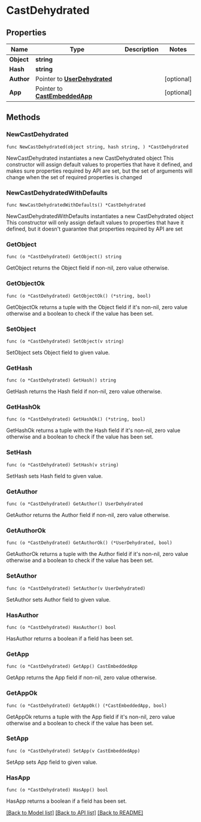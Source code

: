 # CastDehydrated

## Properties

Name | Type | Description | Notes
------------ | ------------- | ------------- | -------------
**Object** | **string** |  | 
**Hash** | **string** |  | 
**Author** | Pointer to [**UserDehydrated**](UserDehydrated.md) |  | [optional] 
**App** | Pointer to [**CastEmbeddedApp**](CastEmbeddedApp.md) |  | [optional] 

## Methods

### NewCastDehydrated

`func NewCastDehydrated(object string, hash string, ) *CastDehydrated`

NewCastDehydrated instantiates a new CastDehydrated object
This constructor will assign default values to properties that have it defined,
and makes sure properties required by API are set, but the set of arguments
will change when the set of required properties is changed

### NewCastDehydratedWithDefaults

`func NewCastDehydratedWithDefaults() *CastDehydrated`

NewCastDehydratedWithDefaults instantiates a new CastDehydrated object
This constructor will only assign default values to properties that have it defined,
but it doesn't guarantee that properties required by API are set

### GetObject

`func (o *CastDehydrated) GetObject() string`

GetObject returns the Object field if non-nil, zero value otherwise.

### GetObjectOk

`func (o *CastDehydrated) GetObjectOk() (*string, bool)`

GetObjectOk returns a tuple with the Object field if it's non-nil, zero value otherwise
and a boolean to check if the value has been set.

### SetObject

`func (o *CastDehydrated) SetObject(v string)`

SetObject sets Object field to given value.


### GetHash

`func (o *CastDehydrated) GetHash() string`

GetHash returns the Hash field if non-nil, zero value otherwise.

### GetHashOk

`func (o *CastDehydrated) GetHashOk() (*string, bool)`

GetHashOk returns a tuple with the Hash field if it's non-nil, zero value otherwise
and a boolean to check if the value has been set.

### SetHash

`func (o *CastDehydrated) SetHash(v string)`

SetHash sets Hash field to given value.


### GetAuthor

`func (o *CastDehydrated) GetAuthor() UserDehydrated`

GetAuthor returns the Author field if non-nil, zero value otherwise.

### GetAuthorOk

`func (o *CastDehydrated) GetAuthorOk() (*UserDehydrated, bool)`

GetAuthorOk returns a tuple with the Author field if it's non-nil, zero value otherwise
and a boolean to check if the value has been set.

### SetAuthor

`func (o *CastDehydrated) SetAuthor(v UserDehydrated)`

SetAuthor sets Author field to given value.

### HasAuthor

`func (o *CastDehydrated) HasAuthor() bool`

HasAuthor returns a boolean if a field has been set.

### GetApp

`func (o *CastDehydrated) GetApp() CastEmbeddedApp`

GetApp returns the App field if non-nil, zero value otherwise.

### GetAppOk

`func (o *CastDehydrated) GetAppOk() (*CastEmbeddedApp, bool)`

GetAppOk returns a tuple with the App field if it's non-nil, zero value otherwise
and a boolean to check if the value has been set.

### SetApp

`func (o *CastDehydrated) SetApp(v CastEmbeddedApp)`

SetApp sets App field to given value.

### HasApp

`func (o *CastDehydrated) HasApp() bool`

HasApp returns a boolean if a field has been set.


[[Back to Model list]](../README.md#documentation-for-models) [[Back to API list]](../README.md#documentation-for-api-endpoints) [[Back to README]](../README.md)



